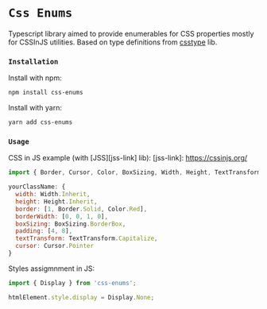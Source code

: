 # `Css Enums`

Typescript library aimed to provide enumerables for CSS properties mostly for CSSInJS utilities.
Based on type definitions from [csstype][css-type-link] lib.

[css-type-link]: https://github.com/frenic/csstype

### `Installation`

Install with npm:
```sh
npm install css-enums
```

Install with yarn:
```sh
yarn add css-enums
```

### `Usage`

CSS in JS example (with [JSS][jss-link] lib):
[jss-link]: https://cssinjs.org/
```js
import { Border, Cursor, Color, BoxSizing, Width, Height, TextTransform } from 'css-enums';

yourClassName: {
  width: Width.Inherit,
  height: Height.Inherit,
  border: [1, Border.Solid, Color.Red],
  borderWidth: [0, 0, 1, 0],
  boxSizing: BoxSizing.BorderBox,
  padding: [4, 8],
  textTransform: TextTransform.Capitalize,
  cursor: Cursor.Pointer
}
```

Styles assigmnment in JS:
```js
import { Display } from 'css-enums';

htmlElement.style.display = Display.None;
```